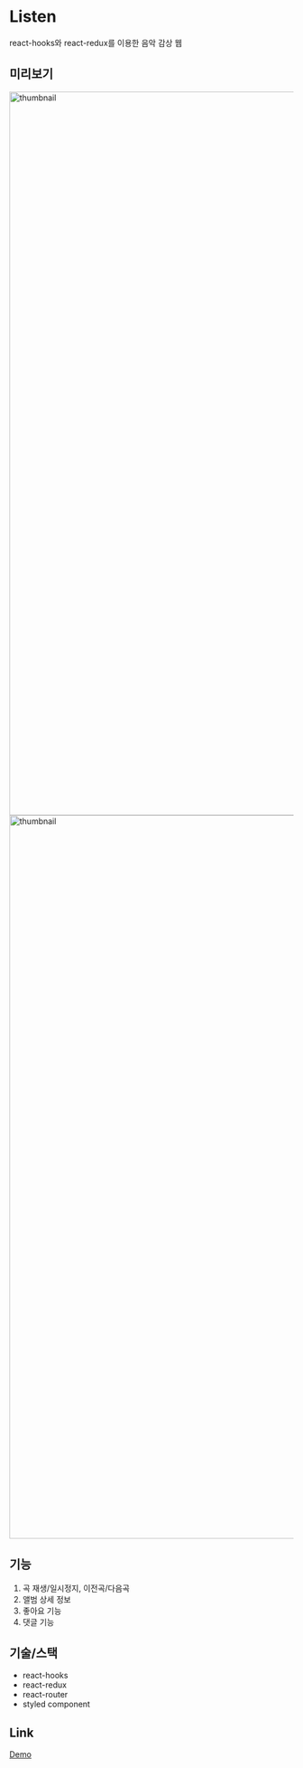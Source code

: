 # Listen

react-hooks와 react-redux를 이용한 음악 감상 웹

## 미리보기

<img width="1280" alt="thumbnail" src="https://user-images.githubusercontent.com/65945909/131302170-1a0855bf-0781-4114-b3a0-b13fd8eacb7c.gif">

<img width="1280" alt="thumbnail" src="https://user-images.githubusercontent.com/65945909/131303007-77f1c670-f695-42c3-ae0b-6d9b89257386.gif">

## 기능

1. 곡 재생/일시정지, 이전곡/다음곡
2. 앨범 상세 정보
3. 좋아요 기능
4. 댓글 기능

## 기술/스택

- react-hooks
- react-redux
- react-router
- styled component

## Link

[Demo](http://coolmj97.github.io/Listen)

